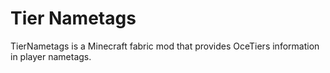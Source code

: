 # Tier Nametags
TierNametags is a Minecraft fabric mod that provides OceTiers information in player nametags.
